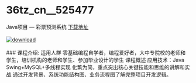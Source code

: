 # 36tz_cn__525477
Java项目 — 彩票预测系统
[下载地址](http://www.36tz.cn/article/525477 "下载地址")
<br/></br>[![download](http://36tz.cn/muke_img/2019_06_s29776941-2-300x169.jpg "下载地址")](http://www.36tz.cn/article/525477 "下载地址")
<br/></br>### 课程介绍:
适用人群
零基础编程自学者，编程爱好者，大中专院校的老师和学生，培训机构的老师和学生、参加毕业设计的学生
课程概述
应用技术：Java Swing+MySQL+多线程实现
化繁为简，重点突出核心关键技能和思维的讲解和实战
通过开发背景、系统功能结构图、业务流程图了解完整项目开发逻辑。


 
